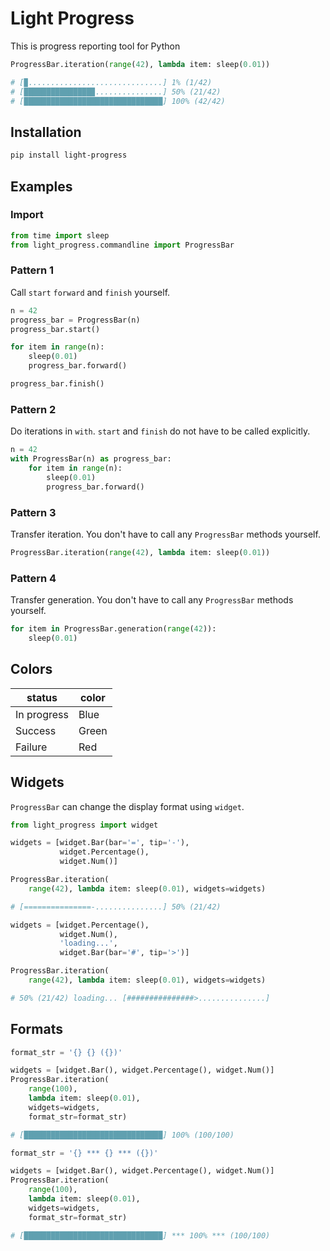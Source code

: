# Light Progress

This is progress reporting tool for Python

```python
ProgressBar.iteration(range(42), lambda item: sleep(0.01))
```

```python
# [▉..............................] 1% (1/42)
# [███████████████▉...............] 50% (21/42)
# [███████████████████████████████] 100% (42/42)
```

## Installation

```sh
pip install light-progress
```

## Examples

### Import

```python
from time import sleep
from light_progress.commandline import ProgressBar
```

### Pattern 1

Call `start` `forward` and `finish` yourself.

```python
n = 42
progress_bar = ProgressBar(n)
progress_bar.start()

for item in range(n):
    sleep(0.01)
    progress_bar.forward()

progress_bar.finish()
```

### Pattern 2

Do iterations in `with`. `start` and `finish` do not have to be called explicitly.

```python
n = 42
with ProgressBar(n) as progress_bar:
    for item in range(n):
        sleep(0.01)
        progress_bar.forward()
```

### Pattern 3

Transfer iteration.
You don't have to call any `ProgressBar` methods yourself.

```python
ProgressBar.iteration(range(42), lambda item: sleep(0.01))
```

### Pattern 4

Transfer generation.
You don't have to call any `ProgressBar` methods yourself.

```python
for item in ProgressBar.generation(range(42)):
    sleep(0.01)
```

## Colors

| status      | color |
|-------------|-------|
| In progress | Blue  |
| Success     | Green |
| Failure     | Red   |

## Widgets

`ProgressBar` can change the display format using `widget`.

```python
from light_progress import widget
```

```python
widgets = [widget.Bar(bar='=', tip='-'),
           widget.Percentage(),
           widget.Num()]

ProgressBar.iteration(
    range(42), lambda item: sleep(0.01), widgets=widgets)

# [===============-...............] 50% (21/42)
```

```python
widgets = [widget.Percentage(),
           widget.Num(),
           'loading...',
           widget.Bar(bar='#', tip='>')]

ProgressBar.iteration(
    range(42), lambda item: sleep(0.01), widgets=widgets)

# 50% (21/42) loading... [###############>...............]
```

## Formats


```python
format_str = '{} {} ({})'

widgets = [widget.Bar(), widget.Percentage(), widget.Num()]
ProgressBar.iteration(
    range(100),
    lambda item: sleep(0.01),
    widgets=widgets,
    format_str=format_str)

# [███████████████████████████████] 100% (100/100)
```

```python
format_str = '{} *** {} *** ({})'

widgets = [widget.Bar(), widget.Percentage(), widget.Num()]
ProgressBar.iteration(
    range(100),
    lambda item: sleep(0.01),
    widgets=widgets,
    format_str=format_str)

# [███████████████████████████████] *** 100% *** (100/100)
```
